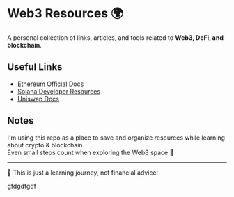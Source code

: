 # Web3 Resources 🌍

A personal collection of links, articles, and tools related to **Web3, DeFi, and blockchain**.  

## Useful Links
- [Ethereum Official Docs](https://ethereum.org/en/developers/docs/)  
- [Solana Developer Resources](https://docs.solana.com/)  
- [Uniswap Docs](https://docs.uniswap.org/)  

## Notes
I'm using this repo as a place to save and organize resources while learning about crypto & blockchain.  
Even small steps count when exploring the Web3 space 🚀  

---

📌 This is just a learning journey, not financial advice!

gfdgdfgdf
